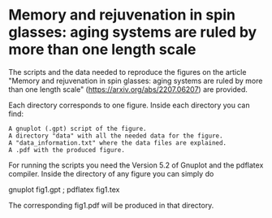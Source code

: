 # Memory and rejuvenation in spin glasses: aging systems are ruled by more than one length scale


The scripts and the data needed to reproduce the figures on the article "Memory and rejuvenation in spin glasses: aging systems are ruled by more than one length scale" (https://arxiv.org/abs/2207.06207) are provided.

Each directory corresponds to one figure. Inside each directory you can find:

    A gnuplot (.gpt) script of the figure.
    A directory "data" with all the needed data for the figure.
    A "data_information.txt" where the data files are explained.
    A .pdf with the produced figure.

For running the scripts you need the Version 5.2 of Gnuplot and the pdflatex compiler. Inside the directory of any figure you can simply do

gnuplot fig1.gpt ; pdflatex fig1.tex

The corresponding fig1.pdf will be produced in that directory.
